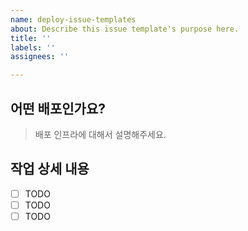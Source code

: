 ```yaml
---
name: deploy-issue-templates
about: Describe this issue template's purpose here.
title: ''
labels: ''
assignees: ''

---
```


## 어떤 배포인가요?

> 배포 인프라에 대해서 설명해주세요.

## 작업 상세 내용

- [ ] TODO
- [ ] TODO
- [ ] TODO
